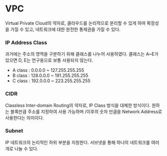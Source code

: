 # VPC
Virtual Private Cloud의 약자로, 클라우드를 논리적으로 분리할 수 있게 하여 확장성을 가질 수 있고, 네트워크에 대한 완전한 통제권을 가질 수 있다.

### IP Address Class
과거에는 주소의 영역을 구분하기 위해 클래스를 나누어 사용하였다. 클래스는 A~E가 있으면 D, E는 연구용으로 보통 사용되지 않는다.
- A class : 0.0.0.0 ~ 127.255.255.255
- B class : 128.0.0.0 ~ 191.255.255.255
- C class : 192.0.0.0 ~ 223.255.255.255

### CIDR
Classless Inter-domain Routing의 약자로, IP Class 방식을 대체한 방식이다. 원하는 블록만큼 주소를 지정하여 사용 가능하며 /이후의 숫자 만큼을 Network Address로 사용한다는 의미이다.

### Subnet
IP 네트워크의 논리적인 하위 부분을 지칭한다. 서브넷을 통해 하나의 네트워크를 여러 개로 나눌 수 있다. 